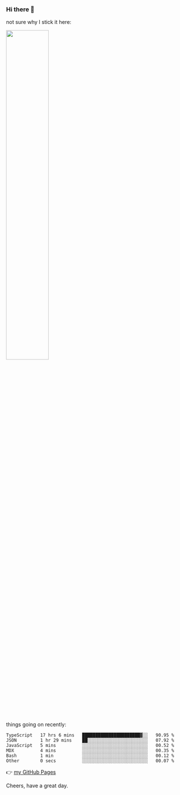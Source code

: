 ### Hi there 👋

not sure why I stick it here:

[<img width="48%" src="https://github-readme-stats.vercel.app/api?username=ykzhukian&show_icons=true&theme=dracula">](https://github.com/anuraghazra/github-readme-stats)


things going on recently:

<!--START_SECTION:waka-->

```text
TypeScript   17 hrs 6 mins   ██████████████████████▓░░   90.95 %
JSON         1 hr 29 mins    ██░░░░░░░░░░░░░░░░░░░░░░░   07.92 %
JavaScript   5 mins          ░░░░░░░░░░░░░░░░░░░░░░░░░   00.52 %
MDX          4 mins          ░░░░░░░░░░░░░░░░░░░░░░░░░   00.35 %
Bash         1 min           ░░░░░░░░░░░░░░░░░░░░░░░░░   00.12 %
Other        0 secs          ░░░░░░░░░░░░░░░░░░░░░░░░░   00.07 %
```

<!--END_SECTION:waka-->

👉 [my GitHub Pages](https://ykzhukian.github.io)

Cheers, have a great day.

